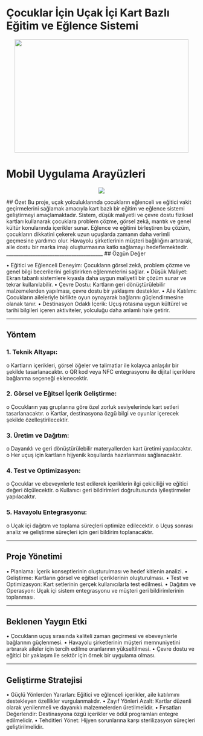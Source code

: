<p align="center" >
 <h1>Çocuklar İçin Uçak İçi Kart Bazlı Eğitim ve Eğlence Sistemi</h1> 
  </p>
<p align="center">
  <img width="460" height="300" src="https://github.com/user-attachments/assets/d290d2e0-0723-4084-b4e7-b994bb2ad599">
</p>
<p align="center" >
 <h1>Mobil Uygulama Arayüzleri</h1> 
  </p>
<p align="center">
  <img width="auto" height="auto" src="https://github.com/user-attachments/assets/81684b88-1192-4437-9b37-c52f153e5077">
</p>
## Özet
Bu proje, uçak yolculuklarında çocukların eğlenceli ve eğitici vakit geçirmelerini sağlamak amacıyla kart bazlı bir eğitim ve eğlence sistemi geliştirmeyi amaçlamaktadır. Sistem, düşük maliyetli ve çevre dostu fiziksel kartları kullanarak çocuklara problem çözme, görsel zekâ, mantık ve genel kültür konularında içerikler sunar. Eğlence ve eğitimi birleştiren bu çözüm, çocukların dikkatini çekerek uzun uçuşlarda zamanın daha verimli geçmesine yardımcı olur. Havayolu şirketlerinin müşteri bağlılığını artırarak, aile dostu bir marka imajı oluşturmasına katkı sağlamayı hedeflemektedir.
________________________________________
## Özgün Değer

•	Eğitici ve Eğlenceli Deneyim: Çocukların görsel zekâ, problem çözme ve genel bilgi becerilerini geliştirirken eğlenmelerini sağlar.
•	Düşük Maliyet: Ekran tabanlı sistemlere kıyasla daha uygun maliyetli bir çözüm sunar ve tekrar kullanılabilir.
•	Çevre Dostu: Kartların geri dönüştürülebilir malzemelerden yapılması, çevre dostu bir yaklaşımı destekler.
•	Aile Katılımı: Çocukların aileleriyle birlikte oyun oynayarak bağlarını güçlendirmesine olanak tanır.
•	Destinasyon Odaklı İçerik: Uçuş rotasına uygun kültürel ve tarihi bilgileri içeren aktiviteler, yolculuğu daha anlamlı hale getirir.
________________________________________
## Yöntem
### 1.	Teknik Altyapı:
o	Kartların içerikleri, görsel öğeler ve talimatlar ile kolayca anlaşılır bir şekilde tasarlanacaktır.
o	QR kod veya NFC entegrasyonu ile dijital içeriklere bağlanma seçeneği eklenecektir.
### 2.	Görsel ve Eğitsel İçerik Geliştirme:
o	Çocukların yaş gruplarına göre özel zorluk seviyelerinde kart setleri tasarlanacaktır.
o	Kartlar, destinasyona özgü bilgi ve oyunlar içerecek şekilde özelleştirilecektir.
### 3.	Üretim ve Dağıtım:
o	Dayanıklı ve geri dönüştürülebilir materyallerden kart üretimi yapılacaktır.
o	Her uçuş için kartların hijyenik koşullarda hazırlanması sağlanacaktır.
### 4.	Test ve Optimizasyon:
o	Çocuklar ve ebeveynlerle test edilerek içeriklerin ilgi çekiciliği ve eğitici değeri ölçülecektir.
o	Kullanıcı geri bildirimleri doğrultusunda iyileştirmeler yapılacaktır.
### 5.	Havayolu Entegrasyonu:
o	Uçak içi dağıtım ve toplama süreçleri optimize edilecektir.
o	Uçuş sonrası analiz ve geliştirme süreçleri için geri bildirim toplanacaktır.
________________________________________
## Proje Yönetimi
•	Planlama: İçerik konseptlerinin oluşturulması ve hedef kitlenin analizi.
•	Geliştirme: Kartların görsel ve eğitsel içeriklerinin oluşturulması.
•	Test ve Optimizasyon: Kart setlerinin gerçek kullanıcılarla test edilmesi.
•	Dağıtım ve Operasyon: Uçak içi sistem entegrasyonu ve müşteri geri bildirimlerinin toplanması.
________________________________________
## Beklenen Yaygın Etki
•	Çocukların uçuş sırasında kaliteli zaman geçirmesi ve ebeveynlerle bağlarının güçlenmesi.
•	Havayolu şirketlerinin müşteri memnuniyetini artırarak aileler için tercih edilme oranlarının yükseltilmesi.
•	Çevre dostu ve eğitici bir yaklaşım ile sektör için örnek bir uygulama olması.
________________________________________
## Geliştirme Stratejisi
•	Güçlü Yönlerden Yararlan: Eğitici ve eğlenceli içerikler, aile katılımını destekleyen özellikler vurgulanmalıdır.
•	Zayıf Yönleri Azalt: Kartlar düzenli olarak yenilenmeli ve dayanıklı malzemelerden üretilmelidir.
•	Fırsatları Değerlendir: Destinasyona özgü içerikler ve ödül programları entegre edilmelidir.
•	Tehditleri Yönet: Hijyen sorunlarına karşı sterilizasyon süreçleri geliştirilmelidir.

